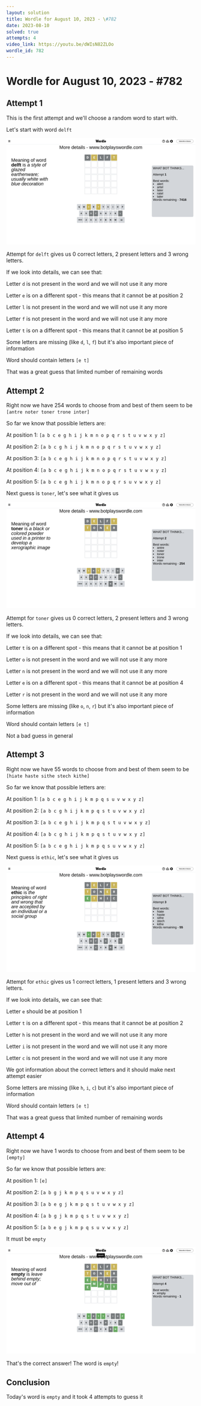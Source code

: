 ```yaml
---
layout: solution
title: Wordle for August 10, 2023 - \#782
date: 2023-08-10
solved: true
attempts: 4
video_link: https://youtu.be/dWIsN82ZLOo
wordle_id: 782
---
```


# Wordle for August 10, 2023 - \#782

## Attempt 1

This is the first attempt and we'll choose a random word to start with.

Let's start with word `delft`

![Attempt 1](2023-08-10/attempt-1.png)

Attempt for `delft` gives us 0 correct letters, 2 present letters and 3 wrong letters.

If we look into details, we can see that:

Letter `d` is not present in the word and we will not use it any more

Letter `e` is on a different spot - this means that it cannot be at position 2

Letter `l` is not present in the word and we will not use it any more

Letter `f` is not present in the word and we will not use it any more

Letter `t` is on a different spot - this means that it cannot be at position 5

Some letters are missing (like `d`, `l`, `f`) but it's also important piece of information

Word should contain letters `[e t]`

That was a great guess that limited number of remaining words



## Attempt 2

Right now we have 254 words to choose from and best of them seem to be `[antre noter toner trone inter]`

So far we know that possible letters are:

At position 1: `[a b c e g h i j k m n o p q r s t u v w x y z]`

At position 2: `[a b c g h i j k m n o p q r s t u v w x y z]`

At position 3: `[a b c e g h i j k m n o p q r s t u v w x y z]`

At position 4: `[a b c e g h i j k m n o p q r s t u v w x y z]`

At position 5: `[a b c e g h i j k m n o p q r s u v w x y z]`

Next guess is `toner`, let's see what it gives us

![Attempt 2](2023-08-10/attempt-2.png)

Attempt for `toner` gives us 0 correct letters, 2 present letters and 3 wrong letters.

If we look into details, we can see that:

Letter `t` is on a different spot - this means that it cannot be at position 1

Letter `o` is not present in the word and we will not use it any more

Letter `n` is not present in the word and we will not use it any more

Letter `e` is on a different spot - this means that it cannot be at position 4

Letter `r` is not present in the word and we will not use it any more

Some letters are missing (like `o`, `n`, `r`) but it's also important piece of information

Word should contain letters `[e t]`

Not a bad guess in general



## Attempt 3

Right now we have 55 words to choose from and best of them seem to be `[hiate haste sithe stech kithe]`

So far we know that possible letters are:

At position 1: `[a b c e g h i j k m p q s u v w x y z]`

At position 2: `[a b c g h i j k m p q s t u v w x y z]`

At position 3: `[a b c e g h i j k m p q s t u v w x y z]`

At position 4: `[a b c g h i j k m p q s t u v w x y z]`

At position 5: `[a b c e g h i j k m p q s u v w x y z]`

Next guess is `ethic`, let's see what it gives us

![Attempt 3](2023-08-10/attempt-3.png)

Attempt for `ethic` gives us 1 correct letters, 1 present letters and 3 wrong letters.

If we look into details, we can see that:

Letter `e` should be at position 1

Letter `t` is on a different spot - this means that it cannot be at position 2

Letter `h` is not present in the word and we will not use it any more

Letter `i` is not present in the word and we will not use it any more

Letter `c` is not present in the word and we will not use it any more

We got information about the correct letters and it should make next attempt easier

Some letters are missing (like `h`, `i`, `c`) but it's also important piece of information

Word should contain letters `[e t]`

That was a great guess that limited number of remaining words



## Attempt 4

Right now we have 1 words to choose from and best of them seem to be `[empty]`

So far we know that possible letters are:

At position 1: `[e]`

At position 2: `[a b g j k m p q s u v w x y z]`

At position 3: `[a b e g j k m p q s t u v w x y z]`

At position 4: `[a b g j k m p q s t u v w x y z]`

At position 5: `[a b e g j k m p q s u v w x y z]`

It must be `empty`

![Attempt 4](2023-08-10/attempt-4.png)

That's the correct answer! The word is `empty`!

## Conclusion

Today's word is `empty` and it took 4 attempts to guess it

